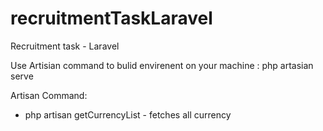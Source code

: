 # recruitmentTaskLaravel
Recruitment task - Laravel

Use Artisian command to bulid envirenent on your machine : php artasian serve

Artisan Command:
  - php artisan getCurrencyList - fetches all currency 
